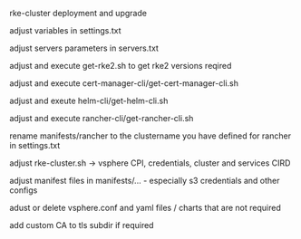 rke-cluster deployment and upgrade

adjust variables in settings.txt

adjust servers parameters in servers.txt

adjust and execute get-rke2.sh to get rke2 versions reqired

adjust and execute cert-manager-cli/get-cert-manager-cli.sh

adjust and exeute helm-cli/get-helm-cli.sh

adjust and execute rancher-cli/get-rancher-cli.sh

rename manifests/rancher to the clustername you have defined for rancher in settings.txt

adjust rke-cluster.sh -> vsphere CPI, credentials, cluster and services CIRD

adjust manifest files in manifests/... - especially s3 credentials and other configs

adust or delete vsphere.conf and yaml files / charts that are not required

add custom CA to tls subdir if required
